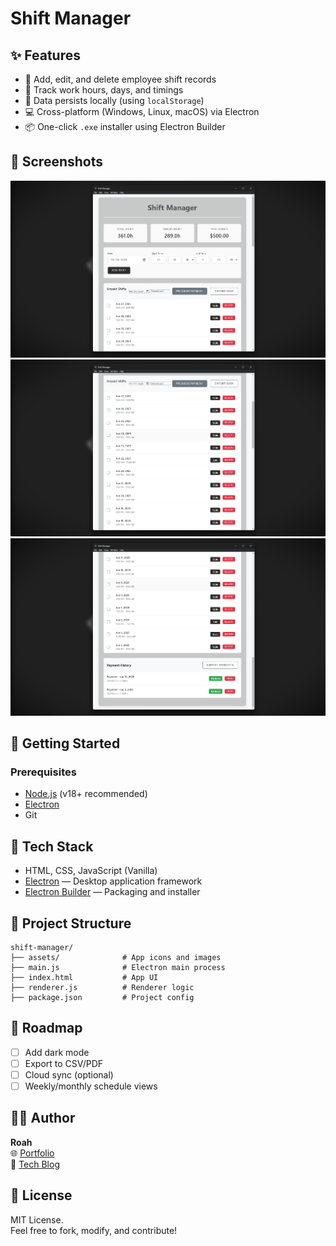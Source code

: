 # Shift Manager 

## ✨ Features

- 📝 Add, edit, and delete employee shift records
- 📅 Track work hours, days, and timings
- 💾 Data persists locally (using `localStorage`)
- 💻 Cross-platform (Windows, Linux, macOS) via Electron
- 📦 One-click `.exe` installer using Electron Builder

## 📸 Screenshots

![Screenshots](ss1.png)
![Screenshots](ss2.png)
![Screenshots](ss3.png)

## 🚀 Getting Started

### Prerequisites

- [Node.js](https://nodejs.org/) (v18+ recommended)
- [Electron](https://www.electronjs.org/)
- Git


## 🧱 Tech Stack

- HTML, CSS, JavaScript (Vanilla)
- [Electron](https://www.electronjs.org/) — Desktop application framework
- [Electron Builder](https://www.electron.build/) — Packaging and installer

## 📂 Project Structure

```
shift-manager/
├── assets/              # App icons and images
├── main.js              # Electron main process
├── index.html           # App UI
├── renderer.js          # Renderer logic
├── package.json         # Project config
```

## 📌 Roadmap

- [ ] Add dark mode
- [ ] Export to CSV/PDF
- [ ] Cloud sync (optional)
- [ ] Weekly/monthly schedule views

## 🙋‍♂️ Author

**Roah**  
🌐 [Portfolio](https://portfolio-rohitshah.web.app)  
📝 [Tech Blog](https://portfolio-rohitshah.web.app/blog.html)

## 🪪 License

MIT License.  
Feel free to fork, modify, and contribute!
